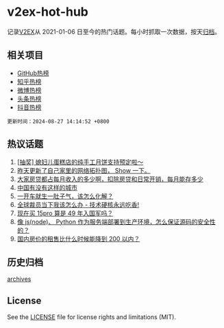 # v2ex-hot-hub

 记录[V2EX](https://www.v2ex.com/)从 2021-01-06 日至今的热门话题。每小时抓取一次数据，按天[归档](archives)。
 
 ## 相关项目

- [GitHub热榜](https://github.com/lonnyzhang423/github-hot-hub)
- [知乎热榜](https://github.com/lonnyzhang423/zhihu-hot-hub)
- [微博热榜](https://github.com/lonnyzhang423/weibo-hot-hub)
- [头条热榜](https://github.com/lonnyzhang423/toutiao-hot-hub)
- [抖音热榜](https://github.com/lonnyzhang423/douyin-hot-hub)


 `更新时间：2024-08-27 14:14:52 +0800`

## 热议话题

1. [[抽奖] 媳妇儿蛋糕店的纯手工月饼支持预定啦～](https://www.v2ex.com/t/1067877)
1. [昨天更新了自己家里的网络拓扑图， Show 一下。](https://www.v2ex.com/t/1068014)
1. [大家房贷都占每月收入的多少啊，扣除房贷和日常开销，每月能存多少](https://www.v2ex.com/t/1068034)
1. [中国有没有这样的城市](https://www.v2ex.com/t/1067997)
1. [一开车就生一肚子气，该怎么化解？](https://www.v2ex.com/t/1068067)
1. [全球裁员当下我该怎么办 - 技术硬核永远吃香!](https://www.v2ex.com/t/1068091)
1. [现在买 15pro 算是 49 年入国军吗？](https://www.v2ex.com/t/1067895)
1. [像 js(node)、 Python 作为服务端部署到生产环境，怎么保证源码的安全性的？](https://www.v2ex.com/t/1067967)
1. [国内房价的租售比什么时候能降到 200 以内？](https://www.v2ex.com/t/1067850)

## 历史归档

[archives](archives)

## License

See the [LICENSE](LICENSE) file for license rights and limitations (MIT).
